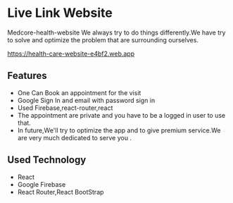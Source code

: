 # Live Link Website
Medcore-health-website
 We always try to do things differently.We have try to solve and optimize the problem that are surrounding ourselves.

https://health-care-website-e4bf2.web.app

## Features
* One Can Book an appointment for the visit
* Google Sign In and email with password sign in
* Used Firebase,react-router,react
* The appointment are private and you have to be a logged in user to use that.
* In future,We'll try to optimize the app and to give premium service.We are very much dedicated to serve you .
## Used Technology
- React
- Google Firebase
- React Router,React BootStrap


